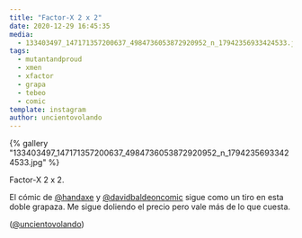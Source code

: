 ```yaml
---
title: "Factor-X 2 x 2"
date: 2020-12-29 16:45:35
media: 
  - 133403497_147171357200637_4984736053872920952_n_17942356933424533.jpg
tags: 
  - mutantandproud
  - xmen
  - xfactor
  - grapa
  - tebeo
  - comic
template: instagram
author: uncientovolando
---
```


{% gallery "133403497_147171357200637_4984736053872920952_n_17942356933424533.jpg" %}

Factor-X 2 x 2.

El cómic de [@handaxe](https://instagram.com/handaxe) y [@davidbaldeoncomic](https://instagram.com/davidbaldeoncomic) sigue como un tiro en esta doble grapaza. Me sigue doliendo el precio pero vale más de lo que cuesta.

([@uncientovolando](https://instagram.com/uncientovolando))
